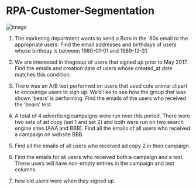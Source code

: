 # RPA-Customer-Segmentation

![image](https://user-images.githubusercontent.com/49762426/123249924-13a03880-d51c-11eb-99c8-043b6d7053e9.png)



1) The marketing department wants to send a Born in the ‘80s email to the appropriate users.
Find the email addresses and birthdays of users whose birthday is between 1980-01-01 and 1989-12-31.

2) We are interested in thegroup of users that signed up prior to May 2017.
Find the emails and creation date of users whose created_at date matches this condition.

3) There was an A/B test performed on users that used cute animal clipart to encourage users to sign up. We’d like to see how the group that was shown ‘bears’ is performing.
Find the emails of the users who received the ‘bears’ test.

4) A total of 4 advertising campaigns were run over this period.
There were two sets of ad copy (set 1 and set 2) and both were run on two search engine sites (AAA and BBB).
Find all the emails of all users who received a campaign on website BBB.

5) Find all the emails of all users who received ad copy 2 in their campaign.

6) Find the emails for all users who received both a campaign and a test.
These users will have non-empty entries in the campaign and test columns.

7) how old users were when they signed up.
